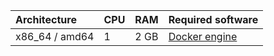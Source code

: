 | Architecture   | CPU | RAM  | Required software |
|:---------------|:----|:-----|:------------------|
| x86_64 / amd64 | 1   | 2 GB | [Docker engine](https://docs.docker.com/engine/install) |

